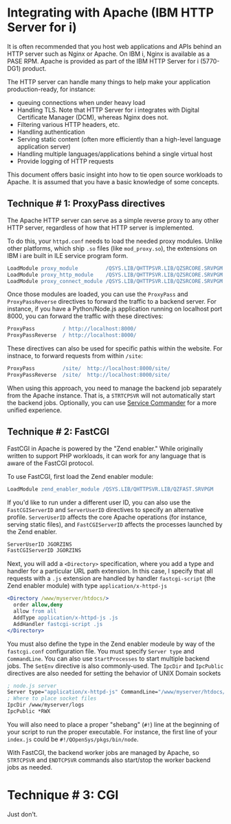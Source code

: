 # Integrating with Apache (IBM HTTP Server for i)

It is often recommended that you host web applications and APIs behind an HTTP server such
as Nginx or Apache. On IBM i, Nginx is available as a PASE RPM. Apache is provided as
part of the IBM HTTP Server for i (5770-DG1) product. 

The HTTP server can handle many things to help make your application production-ready, for
instance:

- queuing connections when under heavy load
- Handling TLS. Note that HTTP Server for i integrates with Digital Certificate Manager (DCM),
whereas Nginx does not.
- Filtering various HTTP headers, etc.
- Handling authentication
- Serving static content (often more efficiently than a high-level language application server)
- Handling multiple languages/applications behind a single virtual host
- Provide logging of HTTP requests

This document offers basic insight into how to tie open source workloads to Apache. It is
assumed that you have a basic knowledge of some concepts.

## Technique # 1: ProxyPass directives

The Apache HTTP server can serve as a simple reverse proxy to any other HTTP server,
regardless of how that HTTP server is implemented.

To do this, your `httpd.conf` needs to load the needed proxy modules. Unlike other platforms,
which ship `.so` files (like `mod_proxy.so`), the extensions on IBM i are built in
ILE service program form. 

```apache
LoadModule proxy_module         /QSYS.LIB/QHTTPSVR.LIB/QZSRCORE.SRVPGM
LoadModule proxy_http_module    /QSYS.LIB/QHTTPSVR.LIB/QZSRCORE.SRVPGM
LoadModule proxy_connect_module /QSYS.LIB/QHTTPSVR.LIB/QZSRCORE.SRVPGM
```

Once those modules are loaded, you can use the `ProxyPass` and `ProxyPassReverse` directives
to forward the traffic to a backend server. For instance, if you have a Python/Node.js application
running on localhost port 8000, you can forward the traffic with these directives:

```apache
ProxyPass         / http://localhost:8000/
ProxyPassReverse  / http://localhost:8000/
```
These directives can also be used for specific pathis within the website. For instnace,
to forward requests from within `/site`:

```apache
ProxyPass         /site/  http://localhost:8000/site/
ProxyPassReverse  /site/  http://localhost:8000/site/
``` 

When using this approach, you need to manage the backend job separately from the Apache instance.
That is, a `STRTCPSVR` will not automatically start the backend jobs. Optionally, you can use
[Service Commander](https://theprez.github.io/ServiceCommander-IBMi/#service-commander-for-ibm-i)
for a more unified experience.

## Technique # 2: FastCGI

FastCGI in Apache is powered by the "Zend enabler." While originally written to support PHP workloads,
it can work for any language that is aware of the FastCGI protocol. 

To use FastCGI, first load the Zend enabler module:

```apache
LoadModule zend_enabler_module /QSYS.LIB/QHTTPSVR.LIB/QZFAST.SRVPGM
```

If you'd like to run under a different user ID, you can also use the `FastCGIServerID` and
`ServerUserID` directives to specify an alternative profile. `ServerUserID` affects the core Apache
operations (for instance, serving static files), and `FastCGIServerID` affects the processes
launched by the Zend enabler.
```apache
ServerUserID JGORZINS
FastCGIServerID JGORZINS
```

Next, you will add a `<Directory>` specification, where you add a type and handler for a particular
URL path extension. In this case, I specify that all requests with a `.js` extension are handled
by handler `fastcgi-script` (the Zend enabler module) with type `application/x-httpd-js`
```apache
<Directory /www/myserver/htdocs/>
  order allow,deny
  allow from all
  AddType application/x-httpd-js .js
  AddHandler fastcgi-script .js
</Directory>
```

You must also define the type in the Zend enabler modeule by way of the `fastcgi.conf` configuration file. 
You must specify `Server type` and `CommandLine`. You can also use `StartProcesses` to start multiple backend
jobs. The `SetEnv` directive is also commonly-used.
The `IpcDir` and `IpcPublic` directives are also needed for setting the behavior of UNIX Domain sockets
```lisp
; node.js server
Server type="application/x-httpd-js" CommandLine="/www/myserver/htdocs/node/index.js" StartProcesses="4"  SetEnv="LC_ALL=EN_US.UTF-8" 
; Where to place socket files
IpcDir /www/myserver/logs
IpcPublic *RWX
```

You will also need to place a proper "shebang" (`#!`) line at the beginning of your script to run the proper executable.
For instance, the first line of your `index.js` could be `#!/QOpenSys/pkgs/bin/node`.

With FastCGI, the backend worker jobs are managed by Apache, so `STRTCPSVR` and `ENDTCPSVR` commands also
start/stop the worker backend jobs as needed.

# Technique # 3: CGI

Just don't. 
